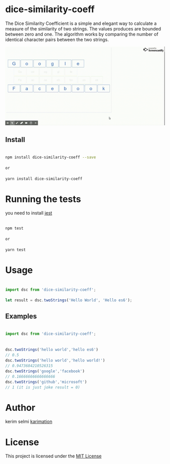 # dice-similarity-coeff

The Dice Similarity Coefficient is a simple and elegant way to calculate a measure of the similarity of two strings. 
The values produces are bounded between zero and one. 
The algorithm works by comparing the number of identical character pairs between the two strings.

<img src="screenshots/test.gif"  />


## Install

```bash

npm install dice-similarity-coeff --save

or 

yarn install dice-similarity-coeff

```

# Running the tests

you need to install <a href="https://facebook.github.io/jest/docs/en/22.1/getting-started.html">jest</a> 

```bash

npm test

or 

yarn test

```


# Usage

```js

import dsc from 'dice-similarity-coeff';

let result = dsc.twoStrings('Hello World', 'Hello es6'); 

```

## Examples

```js

import dsc from 'dice-similarity-coeff';
        

dsc.twoStrings('hello world','hello es6')
// 0.5
dsc.twoStrings('hello world','hello world!')
// 0.9473684210526315
dsc.twoStrings('google','facebook')
// 0.16666666666666666
dsc.twoStrings('github','microsoft')
// 1 (it is just joke result = 0)

```


# Author

kerim selmi <a href="http://www.karimation.com">karimation</a>
# License

This project is licensed under the  <a href="LICENSE">MIT License</a>
